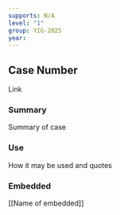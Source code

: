 ```yaml
---
supports: N/A
level: "1"
group: YIG-2025
year:
---
```

## Case Number

Link

### Summary

Summary of case

### Use

How it may be used and quotes

### Embedded

[[Name of embedded]]